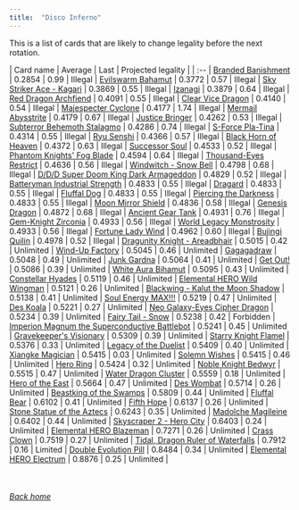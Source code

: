 ```yaml
---
title:  "Disco Inferno"
---
```


This is a list of cards that are likely to change legality before the next rotation.

| Card name | Average | Last | Projected legality |
| :-- |
[Branded Banishment](https://db.ygoprodeck.com/card/?search=Branded%20Banishment) | 0.2854 | 0.99 | Illegal |
[Evilswarm Bahamut](https://db.ygoprodeck.com/card/?search=Evilswarm%20Bahamut) | 0.3772 | 0.57 | Illegal |
[Sky Striker Ace - Kagari](https://db.ygoprodeck.com/card/?search=Sky%20Striker%20Ace%20-%20Kagari) | 0.3869 | 0.55 | Illegal |
[Izanagi](https://db.ygoprodeck.com/card/?search=Izanagi) | 0.3879 | 0.64 | Illegal |
[Red Dragon Archfiend](https://db.ygoprodeck.com/card/?search=Red%20Dragon%20Archfiend) | 0.4091 | 0.55 | Illegal |
[Clear Vice Dragon](https://db.ygoprodeck.com/card/?search=Clear%20Vice%20Dragon) | 0.4140 | 0.54 | Illegal |
[Majespecter Cyclone](https://db.ygoprodeck.com/card/?search=Majespecter%20Cyclone) | 0.4177 | 1.74 | Illegal |
[Mermail Abysstrite](https://db.ygoprodeck.com/card/?search=Mermail%20Abysstrite) | 0.4179 | 0.67 | Illegal |
[Justice Bringer](https://db.ygoprodeck.com/card/?search=Justice%20Bringer) | 0.4262 | 0.53 | Illegal |
[Subterror Behemoth Stalagmo](https://db.ygoprodeck.com/card/?search=Subterror%20Behemoth%20Stalagmo) | 0.4286 | 0.74 | Illegal |
[S-Force Pla-Tina](https://db.ygoprodeck.com/card/?search=S-Force%20Pla-Tina) | 0.4314 | 0.55 | Illegal |
[Ryu Senshi](https://db.ygoprodeck.com/card/?search=Ryu%20Senshi) | 0.4366 | 0.57 | Illegal |
[Black Horn of Heaven](https://db.ygoprodeck.com/card/?search=Black%20Horn%20of%20Heaven) | 0.4372 | 0.63 | Illegal |
[Successor Soul](https://db.ygoprodeck.com/card/?search=Successor%20Soul) | 0.4533 | 0.52 | Illegal |
[Phantom Knights' Fog Blade](https://db.ygoprodeck.com/card/?search=Phantom%20Knights'%20Fog%20Blade) | 0.4594 | 0.64 | Illegal |
[Thousand-Eyes Restrict](https://db.ygoprodeck.com/card/?search=Thousand-Eyes%20Restrict) | 0.4636 | 0.56 | Illegal |
[Windwitch - Snow Bell](https://db.ygoprodeck.com/card/?search=Windwitch%20-%20Snow%20Bell) | 0.4798 | 0.68 | Illegal |
[D/D/D Super Doom King Dark Armageddon](https://db.ygoprodeck.com/card/?search=D/D/D%20Super%20Doom%20King%20Dark%20Armageddon) | 0.4829 | 0.52 | Illegal |
[Batteryman Industrial Strength](https://db.ygoprodeck.com/card/?search=Batteryman%20Industrial%20Strength) | 0.4833 | 0.55 | Illegal |
[Dragard](https://db.ygoprodeck.com/card/?search=Dragard) | 0.4833 | 0.55 | Illegal |
[Fluffal Dog](https://db.ygoprodeck.com/card/?search=Fluffal%20Dog) | 0.4833 | 0.55 | Illegal |
[Piercing the Darkness](https://db.ygoprodeck.com/card/?search=Piercing%20the%20Darkness) | 0.4833 | 0.55 | Illegal |
[Moon Mirror Shield](https://db.ygoprodeck.com/card/?search=Moon%20Mirror%20Shield) | 0.4836 | 0.58 | Illegal |
[Genesis Dragon](https://db.ygoprodeck.com/card/?search=Genesis%20Dragon) | 0.4872 | 0.68 | Illegal |
[Ancient Gear Tank](https://db.ygoprodeck.com/card/?search=Ancient%20Gear%20Tank) | 0.4931 | 0.76 | Illegal |
[Gem-Knight Zirconia](https://db.ygoprodeck.com/card/?search=Gem-Knight%20Zirconia) | 0.4933 | 0.56 | Illegal |
[World Legacy Monstrosity](https://db.ygoprodeck.com/card/?search=World%20Legacy%20Monstrosity) | 0.4933 | 0.56 | Illegal |
[Fortune Lady Wind](https://db.ygoprodeck.com/card/?search=Fortune%20Lady%20Wind) | 0.4962 | 0.60 | Illegal |
[Bujingi Quilin](https://db.ygoprodeck.com/card/?search=Bujingi%20Quilin) | 0.4978 | 0.52 | Illegal |
[Dragunity Knight - Areadbhair](https://db.ygoprodeck.com/card/?search=Dragunity%20Knight%20-%20Areadbhair) | 0.5015 | 0.42 | Unlimited |
[Wind-Up Factory](https://db.ygoprodeck.com/card/?search=Wind-Up%20Factory) | 0.5045 | 0.46 | Unlimited |
[Gagagadraw](https://db.ygoprodeck.com/card/?search=Gagagadraw) | 0.5048 | 0.49 | Unlimited |
[Junk Gardna](https://db.ygoprodeck.com/card/?search=Junk%20Gardna) | 0.5064 | 0.41 | Unlimited |
[Get Out!](https://db.ygoprodeck.com/card/?search=Get%20Out!) | 0.5086 | 0.39 | Unlimited |
[White Aura Bihamut](https://db.ygoprodeck.com/card/?search=White%20Aura%20Bihamut) | 0.5095 | 0.43 | Unlimited |
[Constellar Hyades](https://db.ygoprodeck.com/card/?search=Constellar%20Hyades) | 0.5119 | 0.46 | Unlimited |
[Elemental HERO Wild Wingman](https://db.ygoprodeck.com/card/?search=Elemental%20HERO%20Wild%20Wingman) | 0.5121 | 0.26 | Unlimited |
[Blackwing - Kalut the Moon Shadow](https://db.ygoprodeck.com/card/?search=Blackwing%20-%20Kalut%20the%20Moon%20Shadow) | 0.5138 | 0.41 | Unlimited |
[Soul Energy MAX!!!](https://db.ygoprodeck.com/card/?search=Soul%20Energy%20MAX!!!) | 0.5219 | 0.47 | Unlimited |
[Des Koala](https://db.ygoprodeck.com/card/?search=Des%20Koala) | 0.5221 | 0.27 | Unlimited |
[Neo Galaxy-Eyes Cipher Dragon](https://db.ygoprodeck.com/card/?search=Neo%20Galaxy-Eyes%20Cipher%20Dragon) | 0.5234 | 0.39 | Unlimited |
[Fairy Tail - Snow](https://db.ygoprodeck.com/card/?search=Fairy%20Tail%20-%20Snow) | 0.5238 | 0.42 | Forbidden |
[Imperion Magnum the Superconductive Battlebot](https://db.ygoprodeck.com/card/?search=Imperion%20Magnum%20the%20Superconductive%20Battlebot) | 0.5241 | 0.45 | Unlimited |
[Gravekeeper's Visionary](https://db.ygoprodeck.com/card/?search=Gravekeeper's%20Visionary) | 0.5309 | 0.39 | Unlimited |
[Starry Knight Flamel](https://db.ygoprodeck.com/card/?search=Starry%20Knight%20Flamel) | 0.5376 | 0.33 | Unlimited |
[Legacy of the Duelist](https://db.ygoprodeck.com/card/?search=Legacy%20of%20the%20Duelist) | 0.5409 | 0.40 | Unlimited |
[Xiangke Magician](https://db.ygoprodeck.com/card/?search=Xiangke%20Magician) | 0.5415 | 0.03 | Unlimited |
[Solemn Wishes](https://db.ygoprodeck.com/card/?search=Solemn%20Wishes) | 0.5415 | 0.46 | Unlimited |
[Hero Ring](https://db.ygoprodeck.com/card/?search=Hero%20Ring) | 0.5424 | 0.32 | Unlimited |
[Noble Knight Bedwyr](https://db.ygoprodeck.com/card/?search=Noble%20Knight%20Bedwyr) | 0.5515 | 0.47 | Unlimited |
[Water Dragon Cluster](https://db.ygoprodeck.com/card/?search=Water%20Dragon%20Cluster) | 0.5559 | 0.18 | Unlimited |
[Hero of the East](https://db.ygoprodeck.com/card/?search=Hero%20of%20the%20East) | 0.5664 | 0.47 | Unlimited |
[Des Wombat](https://db.ygoprodeck.com/card/?search=Des%20Wombat) | 0.5714 | 0.26 | Unlimited |
[Beastking of the Swamps](https://db.ygoprodeck.com/card/?search=Beastking%20of%20the%20Swamps) | 0.5809 | 0.44 | Unlimited |
[Fluffal Bear](https://db.ygoprodeck.com/card/?search=Fluffal%20Bear) | 0.6102 | 0.41 | Unlimited |
[Fifth Hope](https://db.ygoprodeck.com/card/?search=Fifth%20Hope) | 0.6137 | 0.26 | Unlimited |
[Stone Statue of the Aztecs](https://db.ygoprodeck.com/card/?search=Stone%20Statue%20of%20the%20Aztecs) | 0.6243 | 0.35 | Unlimited |
[Madolche Magileine](https://db.ygoprodeck.com/card/?search=Madolche%20Magileine) | 0.6402 | 0.44 | Unlimited |
[Skyscraper 2 - Hero City](https://db.ygoprodeck.com/card/?search=Skyscraper%202%20-%20Hero%20City) | 0.6403 | 0.24 | Unlimited |
[Elemental HERO Blazeman](https://db.ygoprodeck.com/card/?search=Elemental%20HERO%20Blazeman) | 0.7271 | 0.26 | Unlimited |
[Crass Clown](https://db.ygoprodeck.com/card/?search=Crass%20Clown) | 0.7519 | 0.27 | Unlimited |
[Tidal, Dragon Ruler of Waterfalls](https://db.ygoprodeck.com/card/?search=Tidal,%20Dragon%20Ruler%20of%20Waterfalls) | 0.7912 | 0.16 | Limited |
[Double Evolution Pill](https://db.ygoprodeck.com/card/?search=Double%20Evolution%20Pill) | 0.8484 | 0.34 | Unlimited |
[Elemental HERO Electrum](https://db.ygoprodeck.com/card/?search=Elemental%20HERO%20Electrum) | 0.8876 | 0.25 | Unlimited |

<br>

###### [Back home](index)